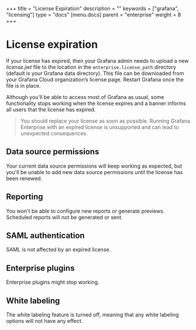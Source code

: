 +++
title = "License Expiration"
description = ""
keywords = ["grafana", "licensing"]
type = "docs"
[menu.docs]
parent = "enterprise"
weight = 8
+++

# License expiration 

If your license has expired, then your Grafana admin needs to upload a new *license.jwt* file to the location in the `enterprise.license_path` directory (default is your Grafana data directory). This file can be downloaded from your Grafana Cloud organization’s license page. Restart Grafana once the file is in place.

Although you'll be able to access most of Grafana as usual, some functionality stops working when the license expires and a banner informs all users that the license has expired.

> You should replace your license as soon as possible. Running Grafana Enterprise with an expired license is unsupported and can lead to unexpected consequences.

## Data source permissions

Your current data source permissions will keep working as expected, but you'll be unable to add new data source permissions until the license has been renewed.

## Reporting

You won't be able to configure new reports or generate previews.
Scheduled reports will not be generated or sent.

## SAML authentication

SAML is not affected by an expired license.

## Enterprise plugins

Enterprise plugins might stop working.

## White labeling

The white labeling feature is turned off, meaning that any white labeling options will not have any effect.
